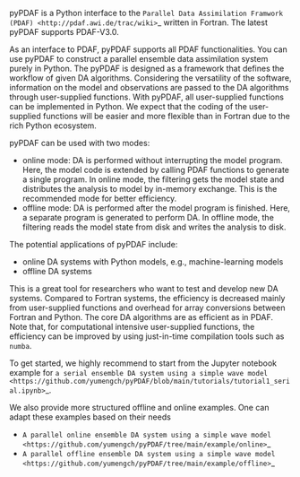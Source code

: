 pyPDAF is a Python interface to the `Parallel Data Assimilation Framwork (PDAF) <http://pdaf.awi.de/trac/wiki>`_ written in Fortran.
The latest pyPDAF supports PDAF-V3.0.

As an interface to PDAF, pyPDAF supports all PDAF functionalities. You can use pyPDAF to construct
a parallel ensemble data assimilation system purely in Python. The pyPDAF is designed as a framework
that defines the workflow of given DA algorithms. Considering the versatility of the software,
information on the model and observations are passed to the DA algorithms through user-supplied
functions. With pyPDAF, all user-supplied functions can be implemented in Python. We expect that
the coding of the user-supplied functions will be easier and more flexible than in Fortran due to
the rich Python ecosystem.

pyPDAF can be used with two modes:
  - online mode: DA is performed without interrupting the model program. Here, the model code is
    extended by calling PDAF functions to generate a single program. In online mode,
    the filtering gets the model state and distributes the analysis to model by in-memory exchange.
    This is the recommended mode for better efficiency.
  - offline mode: DA is performed after the model program is finished. Here, a separate program
    is generated to perform DA. In offline mode,
    the filtering reads the model state from disk and writes the analysis to disk.


The potential applications of pyPDAF include:
  - online DA systems with Python models, e.g., machine-learning models
  - offline DA systems

This is a great tool for researchers who want to test and develop new DA systems.
Compared to Fortran systems, the efficiency is decreased mainly from user-supplied functions
and overhead for array conversions between Fortran and Python. The core DA algorithms are
as efficient as in PDAF. Note that, for computational
intensive user-supplied functions, the efficiency can be improved by using just-in-time compilation
tools such as `numba`.

To get started, we highly recommend to start from the Jupyter notebook
example for
`a serial ensemble DA system using a simple wave model <https://github.com/yumengch/pyPDAF/blob/main/tutorials/tutorial1_serial.ipynb>`_.

We also provide more structured offline and online examples. One can adapt these examples based on their needs
  - `A parallel online ensemble DA system using a simple wave model <https://github.com/yumengch/pyPDAF/tree/main/example/online>`_
  - `A parallel offline ensemble DA system using a simple wave model <https://github.com/yumengch/pyPDAF/tree/main/example/offline>`_
